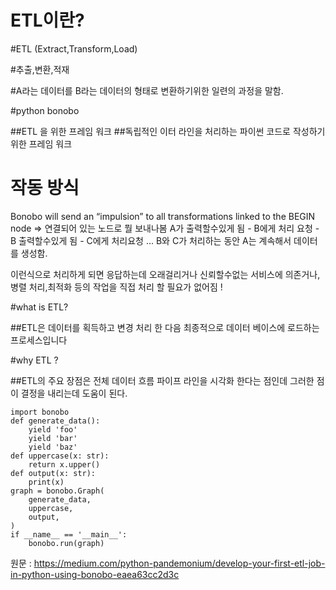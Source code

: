 

   ETL이란?
===============


#ETL (Extract,Transform,Load)

#추출,변환,적재

#A라는 데이터를 B라는 데이터의 형태로 변환하기위한 일련의 과정을 말함.


#python bonobo 

##ETL 을 위한 프레임 워크
##독립적인 이터 라인을 처리하는 파이썬 코드로 작성하기 위한 프레임 워크

# 작동 방식 

Bonobo will send an “impulsion” to all transformations linked to the BEGIN node
=> 연결되어 있는 노드로 뭘 보내나봄 
A가 출력할수있게 됨 - B에게 처리 요청 - B 출력할수있게 됨 - C에게 처리요청 ...
B와 C가 처리하는 동안 A는 계속해서 데이터를 생성함.

이런식으로 처리하게 되면 응답하는데 오래걸리거나 신뢰할수없는 서비스에 의존거나,병렬 처리,최적화 등의 작업을
직접 처리 할 필요가 없어짐 !


#what is ETL?

##ETL은 데이터를 획득하고 변경 처리 한 다음 최종적으로 데이터 베이스에 로드하는 프로세스입니다

#why ETL ?

##ETL의 주요 장점은 전체 데이터 흐름 파이프 라인을 시각화 한다는 점인데 그러한 점이 결정을 내리는데 도움이 된다.

~~~
import bonobo
def generate_data():
    yield 'foo'
    yield 'bar'
    yield 'baz'
def uppercase(x: str):
    return x.upper()
def output(x: str):
    print(x)
graph = bonobo.Graph(
    generate_data,
    uppercase,
    output,
)
if __name__ == '__main__':
    bonobo.run(graph)
~~~






원문 : https://medium.com/python-pandemonium/develop-your-first-etl-job-in-python-using-bonobo-eaea63cc2d3c


